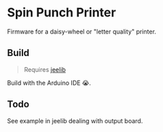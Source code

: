 Spin Punch Printer
==================

Firmware for a daisy-wheel or "letter quality" printer.

Build
-----

> Requires [jeelib](https://github.com/jcw/jeelib/)

Build with the Arduino IDE :sob:.

Todo
----

See example in jeelib dealing with output board.

